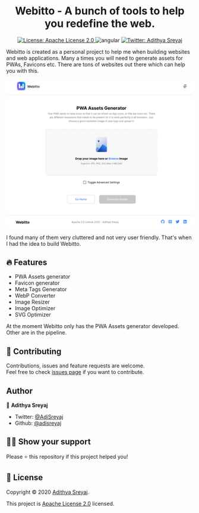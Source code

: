 <h1 align="center">Webitto - A bunch of tools to help you redefine the web.</h1>
<p align="center">
  <a href="https://github.com/kefranabg/readme-md-generator/blob/master/LICENSE">
    <img alt="License: Apache License 2.0" src="https://img.shields.io/badge/license-Apache License 2.0-yellow.svg" target="_blank" />
  </a>
    <img src="https://img.shields.io/badge/Angular-v9.1-red" alt="angular">
  <a href="https://twitter.com/AdiSreyaj">
    <img alt="Twitter: Adithya Sreyaj" src="https://img.shields.io/twitter/follow/AdiSreyaj.svg?style=social" target="_blank" />
  </a>
</p>

Webitto is created as a personal project to help me when building websites and web applications. Many a times you will need to generate assets for PWAs, Favicons etc. There are tons of websites out there which can help you with this.

![Webitto](./webitto.png)

I found many of them very cluttered and not very user friendly. That's when I had the idea to build Webitto.

## 🔥 Features

- PWA Assets generator
- Favicon generator
- Meta Tags Generator
- WebP Converter
- Image Resizer
- Image Optimizer
- SVG Optimizer

At the moment Webitto only has the PWA Assets generator developed. Other are in the pipeline.

## 🤝 Contributing

Contributions, issues and feature requests are welcome.<br />
Feel free to check [issues page](https://github.com/adisreyaj/webitto-frontend/issues) if you want to contribute.

## Author

👤 **Adithya Sreyaj**

- Twitter: [@AdiSreyaj](https://twitter.com/AdiSreyaj)
- Github: [@adisreyaj](https://github.com/adisreyaj)

## 👍🏼 Show your support

Please ⭐️ this repository if this project helped you!

## 📝 License

Copyright © 2020 [Adithya Sreyaj](https://github.com/adisreyaj).<br />

This project is [Apache License 2.0](https://github.com/adisreyaj/webitto-frontend/blob/master/LICENSE.md) licensed.
